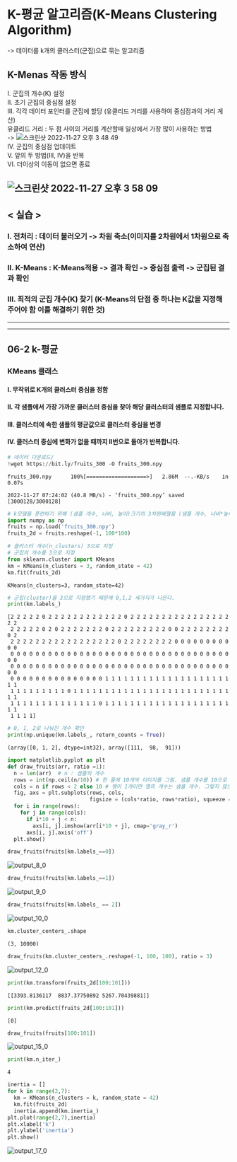 # K-평균 알고리즘(K-Means Clustering Algorithm)
-> 데이터를 k개의 클러스터(군집)으로 묶는 알고리즘

## K-Menas 작동 방식
I. 군집의 개수(K) 설정  
II. 초기 군집의 중심점 설정  
III. 각각 데이터 포인터를 군집에 할당 (유클리드 거리를 사용하여 중심점과의 거리 계산)  
유클리드 거리 : 두 점 사이의 거리를 계산할때 일상에서 가장 많이 사용하는 방법  
-> ![스크린샷 2022-11-27 오후 3 48 49](https://user-images.githubusercontent.com/87309905/204122985-c564fa50-9082-42ee-8110-bb3b125412ec.png)  
IV. 군집의 중심점 업데이트  
V. 앞의 두 방법(III, IV)을 반복  
VI. 더이상의 이동이 없으면 종료  

![스크린샷 2022-11-27 오후 3 58 09](https://user-images.githubusercontent.com/87309905/204123290-1b4850b8-f4ed-4f0c-a146-2bde12ab3419.png)
---
## < 실습 >
### I. 전처리 : 데이터 불러오기 -> 차원 축소(이미지를 2차원에서 1차원으로 축소하여 연산)  
### II. K-Means : K-Means적용 -> 결과 확인 -> 중심점 출력 -> 군집된 결과 확인  
### III. 최적의 군집 개수(K) 찾기 (K-Means의 단점 중 하나는 K값을 지정해 주어야 함 이를 해결하기 위한 것)
---
---
## 06-2 k-평균

### KMeans 클래스
#### I. 무작위로 K개의 클러스터 중심을 정함
#### II. 각 샘플에서 가장 가까운 클러스터 중심을 찾아 해당 클러스터의 샘플로 지정합니다.
#### III. 클러스터에 속한 샘플의 평균값으로 클러스터 중심을 변경
#### IV. 클러스터 중심에 변화가 없을 때까지 II번으로 돌아가 반복합니다.


```python
# 데이터 다운로드/
!wget https://bit.ly/fruits_300 -O fruits_300.npy
```
    fruits_300.npy      100%[===================>]   2.86M  --.-KB/s    in 0.07s   
    
    2022-11-27 07:24:02 (40.8 MB/s) - ‘fruits_300.npy’ saved [3000128/3000128]


```python
# k모델을 훈련하기 위해 (샘플 개수, 너비, 높이)크기의 3차원배열을 (샘플 개수, 너비*높이)크기를 가진 2차원 배열로 변경
import numpy as np
fruits = np.load('fruits_300.npy')
fruits_2d = fruits.reshape(-1, 100*100)
```


```python
# 클러스터 개수(n_clusters) 3으로 지정
# 군집의 개수를 3으로 지정
from sklearn.cluster import KMeans
km = KMeans(n_clusters = 3, random_state = 42)
km.fit(fruits_2d)
```

    KMeans(n_clusters=3, random_state=42)


```python
# 군집(cluster)을 3으로 지정했기 때문에 0,1,2 세가지가 나온다.
print(km.labels_)
```

    [2 2 2 2 2 0 2 2 2 2 2 2 2 2 2 2 2 2 0 2 2 2 2 2 2 2 2 2 2 2 2 2 2 2 2 2 2
     2 2 2 2 2 0 2 0 2 2 2 2 2 2 2 0 2 2 2 2 2 2 2 2 2 0 0 2 2 2 2 2 2 2 2 0 2
     2 2 2 2 2 2 2 2 2 2 2 2 2 2 2 2 2 0 2 2 2 2 2 2 2 2 0 0 0 0 0 0 0 0 0 0 0
     0 0 0 0 0 0 0 0 0 0 0 0 0 0 0 0 0 0 0 0 0 0 0 0 0 0 0 0 0 0 0 0 0 0 0 0 0
     0 0 0 0 0 0 0 0 0 0 0 0 0 0 0 0 0 0 0 0 0 0 0 0 0 0 0 0 0 0 0 0 0 0 0 0 0
     0 0 0 0 0 0 0 0 0 0 0 0 0 0 0 1 1 1 1 1 1 1 1 1 1 1 1 1 1 1 1 1 1 1 1 1 1
     1 1 1 1 1 1 1 1 1 0 1 1 1 1 1 1 1 1 1 1 1 1 1 1 1 1 1 1 1 1 1 1 1 1 1 1 1
     1 1 1 1 1 1 1 1 1 1 1 1 1 1 0 1 1 1 1 1 1 1 1 1 1 1 1 1 1 1 1 1 1 1 1 1 1
     1 1 1 1]



```python
# 0, 1, 2로 나눠진 개수 확인
print(np.unique(km.labels_, return_counts = True))
```

    (array([0, 1, 2], dtype=int32), array([111,  98,  91]))



```python
import matplotlib.pyplot as plt
def draw_fruits(arr, ratio =1):
  n = len(arr)  # n : 샘플의 개수  
  rows = int(np.ceil(n/10)) # 한 줄에 10개씩 이미지를 그림. 샘플 개수를 10으로 나누어 전체 행 개수를 계산
  cols = n if rows < 2 else 10 # 행이 1개이면 열의 개수는 샘플 개수. 그렇지 않으면 10개
  fig, axs = plt.subplots(rows, cols,
                          figsize = (cols*ratio, rows*ratio), squeeze = False)
  for i in range(rows):
    for j in range(cols):
      if i*10 + j < n:
        axs[i, j].imshow(arr[i*10 + j], cmap='gray_r')
      axs[i, j].axis('off')
  plt.show()
```


```python
draw_fruits(fruits[km.labels_==0])
```

![output_8_0](https://user-images.githubusercontent.com/87309905/204124053-ea00cd95-2720-46b7-a1cc-ade378a08b0f.png)

  



```python
draw_fruits(fruits[km.labels_==1])
```


![output_9_0](https://user-images.githubusercontent.com/87309905/204124054-6d0e07fd-a773-4b84-b038-2d6e2470b80b.png)
    


```python
draw_fruits(fruits[km.labels_ == 2])
```


![output_10_0](https://user-images.githubusercontent.com/87309905/204124060-17802bc9-6bb1-4473-8454-b7da1292c634.png)
 



```python
km.cluster_centers_.shape
```




    (3, 10000)




```python
draw_fruits(km.cluster_centers_.reshape(-1, 100, 100), ratio = 3)
```


![output_12_0](https://user-images.githubusercontent.com/87309905/204124068-834effd0-af17-4b38-b872-89e87cfff9ad.png)
 



```python
print(km.transform(fruits_2d[100:101]))
```

    [[3393.8136117  8837.37750892 5267.70439881]]



```python
print(km.predict(fruits_2d[100:101]))
```

    [0]



```python
draw_fruits(fruits[100:101])
```


    

![output_15_0](https://user-images.githubusercontent.com/87309905/204124075-fc2cf955-9c2b-43e2-a781-8dac2d982b5e.png)



```python
print(km.n_iter_)
```

    4



```python
inertia = []
for k in range(2,7):
  km = KMeans(n_clusters = k, random_state = 42)
  km.fit(fruits_2d)
  inertia.append(km.inertia_)
plt.plot(range(2,7),inertia)
plt.xlabel('k')
plt.ylabel('inertia')
plt.show()
```

![output_17_0](https://user-images.githubusercontent.com/87309905/204124080-f8ccacb4-15b9-48cf-883d-339a65374149.png)














